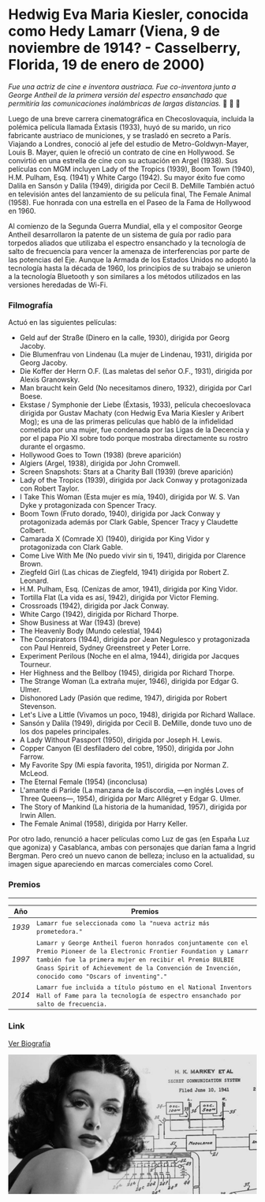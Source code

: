 # Hedwig Eva Maria Kiesler, conocida como Hedy Lamarr (Viena, 9 de noviembre de 1914? - Casselberry, Florida, 19 de enero de 2000) 

_Fue una actriz de cine e inventora austriaca. Fue co-inventora junto a George Antheil de la primera versión del espectro ensanchado que permitiría las comunicaciones inalámbricas de largas distancias._  :woman: :nail_care: :kiss:


Luego de una breve carrera cinematográfica en Checoslovaquia, incluida la polémica película llamada Éxtasis (1933), huyó de su marido, un rico fabricante austriaco de municiones, y se trasladó en secreto a París. Viajando a Londres, conoció al jefe del estudio de Metro-Goldwyn-Mayer, Louis B. Mayer, quien le ofreció un contrato de cine en Hollywood. Se convirtió en una estrella de cine con su actuación en Argel (1938). Sus películas con MGM incluyen Lady of the Tropics (1939), Boom Town (1940), H.M. Pulham, Esq. (1941) y White Cargo (1942). Su mayor éxito fue como Dalila en Sansón y Dalila (1949), dirigida por Cecil B. DeMille También actuó en televisión antes del lanzamiento de su película final, The Female Animal (1958). Fue honrada con una estrella en el Paseo de la Fama de Hollywood en 1960.

Al comienzo de la Segunda Guerra Mundial, ella y el compositor George Antheil desarrollaron la patente de un sistema de guía por radio para torpedos aliados que utilizaba el espectro ensanchado y la tecnología de salto de frecuencia para vencer la amenaza de interferencias por parte de las potencias del Eje. Aunque la Armada de los Estados Unidos no adoptó la tecnología hasta la década de 1960, los principios de su trabajo se unieron a la tecnología Bluetooth y son similares a los métodos utilizados en las versiones heredadas de Wi-Fi.

### Filmografía

Actuó en las siguientes películas:

+ Geld auf der Straße (Dinero en la calle, 1930), dirigida por Georg Jacoby.
+ Die Blumenfrau von Lindenau (La mujer de Lindenau, 1931), dirigida por Georg Jacoby.
+ Die Koffer der Herrn O.F. (Las maletas del señor O.F., 1931), dirigida por Alexis Granowsky.
+ Man braucht kein Geld (No necesitamos dinero, 1932), dirigida por Carl Boese.
+ Ekstase / Symphonie der Liebe (Éxtasis, 1933), película checoeslovaca dirigida por Gustav Machaty (con Hedwig Eva Maria Kiesler y Aribert Mog); es una de las primeras películas que habló de la infidelidad cometida por una mujer, fue condenada por las Ligas de la Decencia y por el papa Pío XI sobre todo porque mostraba directamente su rostro durante el orgasmo.
+ Hollywood Goes to Town (1938) (breve aparición)
+ Algiers (Argel, 1938), dirigida por John Cromwell.
+ Screen Snapshots: Stars at a Charity Ball (1939) (breve aparición)
+ Lady of the Tropics (1939), dirigida por Jack Conway y protagonizada con Robert Taylor.
+ I Take This Woman (Esta mujer es mía, 1940), dirigida por W. S. Van Dyke y protagonizada con Spencer Tracy.
+ Boom Town (Fruto dorado, 1940), dirigida por Jack Conway y protagonizada además por Clark Gable, Spencer Tracy y Claudette Colbert.
+ Camarada X (Comrade X) (1940), dirigida por King Vidor y protagonizada con Clark Gable.
+ Come Live With Me (No puedo vivir sin ti, 1941), dirigida por Clarence Brown.
+ Ziegfeld Girl (Las chicas de Ziegfeld, 1941) dirigida por Robert Z. Leonard.
+ H.M. Pulham, Esq. (Cenizas de amor, 1941), dirigida por King Vidor.
+ Tortilla Flat (La vida es así, 1942), dirigida por Victor Fleming.
+ Crossroads (1942), dirigida por Jack Conway.
+ White Cargo (1942), dirigida por Richard Thorpe.
+ Show Business at War (1943) (breve)
+ The Heavenly Body (Mundo celestial, 1944)
+ The Conspirators (1944), dirigida por Jean Negulesco y protagonizada con Paul Henreid, Sydney Greenstreet y Peter Lorre.
+ Experiment Perilous (Noche en el alma, 1944), dirigida por Jacques Tourneur.
+ Her Highness and the Bellboy (1945), dirigida por Richard Thorpe.
+ The Strange Woman (La extraña mujer, 1946), dirigida por Edgar G. Ulmer.
+ Dishonored Lady (Pasión que redime, 1947), dirigida por Robert Stevenson.
+ Let's Live a Little (Vivamos un poco, 1948), dirigida por Richard Wallace.
+ Sansón y Dalila (1949), dirigida por Cecil B. DeMille, donde tuvo uno de los dos papeles principales.
+ A Lady Without Passport (1950), dirigida por Joseph H. Lewis.
+ Copper Canyon (El desfiladero del cobre, 1950), dirigida por John Farrow.
+ My Favorite Spy (Mi espía favorita, 1951), dirigida por Norman Z. McLeod.
+ The Eternal Female (1954) (inconclusa)
+ L'amante di Paride (La manzana de la discordia, —en inglés Loves of Three Queens—, 1954), dirigida por Marc Allégret y Edgar G. Ulmer.
+ The Story of Mankind (La historia de la humanidad, 1957), dirigida por Irwin Allen.
+ The Female Animal (1958), dirigida por Harry Keller.


Por otro lado, renunció a hacer películas como Luz de gas (en España Luz que agoniza) y Casablanca, ambas con personajes que darían fama a Ingrid Bergman. Pero creó un nuevo canon de belleza; incluso en la actualidad, su imagen sigue apareciendo en marcas comerciales como Corel.


### Premios

---


Año | Premios 
--- | --- 
*1939* | `Lamarr fue seleccionada como la "nueva actriz más prometedora."`
*1997* | `Lamarr y George Antheil fueron honrados conjuntamente con el Premio Pioneer de la Electronic Frontier Foundation y Lamarr también fue la primera mujer en recibir el Premio BULBIE Gnass Spirit of Achievement de la Convención de Invención, conocido como "Oscars of inventing"."` 
*2014* | `Lamarr fue incluida a título póstumo en el National Inventors Hall of Fame para la tecnología de espectro ensanchado por salto de frecuencia.`



### Link

[Ver Biografía](https://es.wikipedia.org/wiki/Hedy_Lamarr)




![alt text](https://github.com/DianaLeyRa/superHeroinas/blob/main/hedyLamarr.jpg "Hedy Lamarr")

